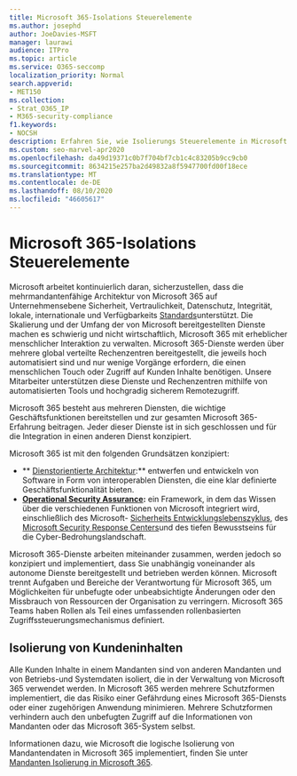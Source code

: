 ```yaml
---
title: Microsoft 365-Isolations Steuerelemente
ms.author: josephd
author: JoeDavies-MSFT
manager: laurawi
audience: ITPro
ms.topic: article
ms.service: O365-seccomp
localization_priority: Normal
search.appverid:
- MET150
ms.collection:
- Strat_O365_IP
- M365-security-compliance
f1.keywords:
- NOCSH
description: Erfahren Sie, wie Isolierungs Steuerelemente in Microsoft 365 funktionieren, sodass Dienste bei Bedarf zusammenarbeiten oder autonom bleiben können.
ms.custom: seo-marvel-apr2020
ms.openlocfilehash: da49d19371c0b7f704bf7cb1c4c83205b9cc9cb0
ms.sourcegitcommit: 8634215e257ba2d49832a8f5947700fd00f18ece
ms.translationtype: MT
ms.contentlocale: de-DE
ms.lasthandoff: 08/10/2020
ms.locfileid: "46605617"
---
```

# <a name="microsoft-365-isolation-controls"></a>Microsoft 365-Isolations Steuerelemente 

Microsoft arbeitet kontinuierlich daran, sicherzustellen, dass die mehrmandantenfähige Architektur von Microsoft 365 auf Unternehmensebene Sicherheit, Vertraulichkeit, Datenschutz, Integrität, lokale, internationale und Verfügbarkeits [Standards](https://www.microsoft.com/TrustCenter/Compliance?service=Office#Icons)unterstützt. Die Skalierung und der Umfang der von Microsoft bereitgestellten Dienste machen es schwierig und nicht wirtschaftlich, Microsoft 365 mit erheblicher menschlicher Interaktion zu verwalten. Microsoft 365-Dienste werden über mehrere global verteilte Rechenzentren bereitgestellt, die jeweils hoch automatisiert sind und nur wenige Vorgänge erfordern, die einen menschlichen Touch oder Zugriff auf Kunden Inhalte benötigen. Unsere Mitarbeiter unterstützen diese Dienste und Rechenzentren mithilfe von automatisierten Tools und hochgradig sicherem Remotezugriff. 

Microsoft 365 besteht aus mehreren Diensten, die wichtige Geschäftsfunktionen bereitstellen und zur gesamten Microsoft 365-Erfahrung beitragen. Jeder dieser Dienste ist in sich geschlossen und für die Integration in einen anderen Dienst konzipiert.

Microsoft 365 ist mit den folgenden Grundsätzen konzipiert:

 - ** [Dienstorientierte Architektur](https://docs.microsoft.com/previous-versions/aa480021(v=msdn.10)):** entwerfen und entwickeln von Software in Form von interoperablen Diensten, die eine klar definierte Geschäftsfunktionalität bieten.
 - **[Operational Security Assurance](https://www.microsoft.com/download/details.aspx?id=40872):** ein Framework, in dem das Wissen über die verschiedenen Funktionen von Microsoft integriert wird, einschließlich des Microsoft- [Sicherheits Entwicklungslebenszyklus](https://www.microsoft.com/sdl/default.aspx), des [Microsoft Security Response Centers](https://technet.microsoft.com/library/dn440717.aspx)und des tiefen Bewusstseins für die Cyber-Bedrohungslandschaft.

Microsoft 365-Dienste arbeiten miteinander zusammen, werden jedoch so konzipiert und implementiert, dass Sie unabhängig voneinander als autonome Dienste bereitgestellt und betrieben werden können. Microsoft trennt Aufgaben und Bereiche der Verantwortung für Microsoft 365, um Möglichkeiten für unbefugte oder unbeabsichtigte Änderungen oder den Missbrauch von Ressourcen der Organisation zu verringern. Microsoft 365 Teams haben Rollen als Teil eines umfassenden rollenbasierten Zugriffssteuerungsmechanismus definiert.

## <a name="customer-content-isolation"></a>Isolierung von Kundeninhalten

Alle Kunden Inhalte in einem Mandanten sind von anderen Mandanten und von Betriebs-und Systemdaten isoliert, die in der Verwaltung von Microsoft 365 verwendet werden. In Microsoft 365 werden mehrere Schutzformen implementiert, die das Risiko einer Gefährdung eines Microsoft 365-Diensts oder einer zugehörigen Anwendung minimieren. Mehrere Schutzformen verhindern auch den unbefugten Zugriff auf die Informationen von Mandanten oder das Microsoft 365-System selbst.

Informationen dazu, wie Microsoft die logische Isolierung von Mandantendaten in Microsoft 365 implementiert, finden Sie unter [Mandanten Isolierung in Microsoft 365](office-365-tenant-isolation-overview.md).
